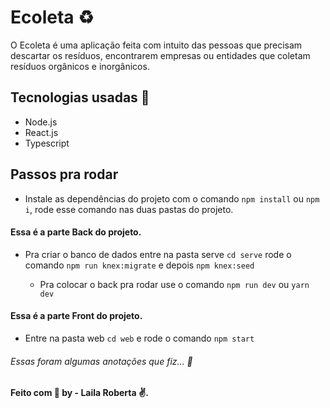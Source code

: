 # Ecoleta :recycle: 

O Ecoleta é uma aplicação feita com intuito das pessoas que precisam descartar os resíduos, encontrarem empresas ou entidades que coletam resíduos orgânicos e inorgânicos.


## Tecnologias usadas :rocket: 

- Node.js
- React.js 
- Typescript

## Passos pra rodar 

- Instale as dependências do projeto com 
  o comando `npm install` ou `npm i`, 
  rode esse comando nas duas pastas do projeto.

#### Essa é a parte Back do projeto.

- Pra criar o banco de dados entre na pasta serve 
  `cd serve`
  rode o comando
  `npm run knex:migrate`
  e depois 
  `npm knex:seed`
  
  - Pra colocar o back pra rodar
    use o comando
    `npm run dev` ou `yarn dev`
     
#### Essa é a parte Front do projeto.

- Entre na pasta web
  `cd web`
  e rode o comando
  `npm start`
  
###### Essas foram algumas anotações que fiz... :bookmark: 

####  Feito com :purple_heart:  by - Laila Roberta :v:.

